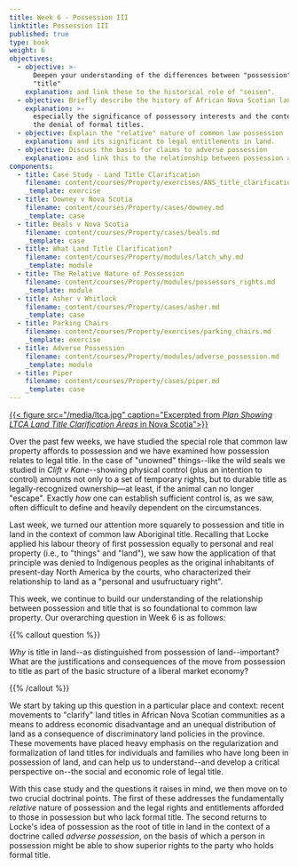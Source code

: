 ```yaml
---
title: Week 6 - Possession III
linktitle: Possession III
published: true
type: book
weight: 6
objectives:
  - objective: >-
      Deepen your understanding of the differences between "possession" and
      "title" 
    explanation: and link these to the historical role of "seisen".
  - objective: Briefly describe the history of African Nova Scotian land settlement
    explanation: >-
      especially the significance of possessory interests and the context around
      the denial of formal titles.
  - objective: Explain the "relative" nature of common law possession
    explanation: and its significant to legal entitlements in land.
  - objective: Discuss the basis for claims to adverse possession
    explanation: and link this to the relationship between possession and title.
components:
  - title: Case Study - Land Title Clarification
    filename: content/courses/Property/exercises/ANS_title_clarification.md
    _template: exercise
  - title: Downey v Nova Scotia
    filename: content/courses/Property/cases/downey.md
    _template: case
  - title: Beals v Nova Scotia
    filename: content/courses/Property/cases/beals.md
    _template: case
  - title: What Land Title Clarification?
    filename: content/courses/Property/modules/latch_why.md
    _template: module
  - title: The Relative Nature of Possession
    filename: content/courses/Property/modules/possessors_rights.md
    _template: module
  - title: Asher v Whitlock
    filename: content/courses/Property/cases/asher.md
    _template: case
  - title: Parking Chairs
    filename: content/courses/Property/exercises/parking_chairs.md
    _template: exercise
  - title: Adverse Possession
    filename: content/courses/Property/modules/adverse_possession.md
    _template: module
  - title: Piper
    filename: content/courses/Property/cases/piper.md
    _template: case
---
```













[{{< figure src="/media/ltca.jpg" caption="Excerpted from *Plan Showing LTCA Land Title Clarification Areas* in Nova Scotia">}}](https://novascotia.ca/natr/titles-clarification/pdf/NovaScotiaLTCA.pdf)

Over the past few weeks, we have studied the special role that common law property affords to possession and we have examined how possession relates to legal title. In the case of "unowned" things--like the wild seals we studied in *Clift v Kane*--showing physical control (plus an intention to control) amounts not only to a set of temporary rights, but to durable title as legally-recognized ownership—at least, if the animal can no longer "escape". Exactly *how* one can establish sufficient control is, as we saw, often difficult to define and heavily dependent on the circumstances. 

Last week, we turned our attention more squarely to possession and title in land in the context of common law Aboriginal title. Recalling that Locke applied his labour theory of first possession equally to personal and real property (i.e., to "things" and "land"), we saw how the application of that principle was denied to Indigenous peoples as the original inhabitants of present-day North America by the courts, who characterized their relationship to land as a "personal and usufructuary right".

This week, we continue to build our understanding of the relationship between possession and title that is so foundational to common law property. Our overarching question in Week 6 is as follows:

{{% callout question %}}

*Why* is title in land--as distinguished from possession of land--important? What are the justifications and consequences of the move from possession to title as part of the basic structure of a liberal market economy?

{{% /callout %}}

We start by taking up this question in a particular place and context: recent movements to "clarify" land titles in African Nova Scotian communities as a means to address economic disadvantage and an unequal distribution of land as a consequence of discriminatory land policies in the province. These movements have placed heavy emphasis on the regularization and formalization of land titles for individuals and families who have long been in possession of land, and can help us to understand--and develop a critical perspective on--the social and economic role of legal title.

 With this case study and the questions it raises in mind, we then move on to two crucial doctrinal points. The first of these addresses the fundamentally *relative* nature of possession and the legal rights and entitlements afforded to those in possession but who lack formal title. The second returns to Locke's idea of possession as the root of title in land in the context of a doctrine called *adverse possession*, on the basis of which a person in possession might be able to show superior rights to the party who holds formal title.  

